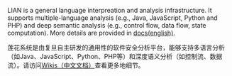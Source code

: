 LIAN is a general language interpreation and analysis infrastructure. It supports multiple-language analysis (e.g., Java, JavaScript, Python and PHP) and deep semantic analysis (e.g., control flow, data flow, state computation). More details are provided in [docs(english)](https://yang-guangliang.github.io/lian).

莲花系统是由复旦自主研发的通用性的软件安全分析平台，能够支持多语言分析（如Java、JavaScript、Python、PHP等）和深度语义分析（如控制流、数据流）。请访问[Wikis（中文文档）](https://gitee.com/fdu-ssr/lian/wikis)查看更多地细节。